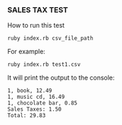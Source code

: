 ### SALES TAX TEST

How to run this test
```
ruby index.rb csv_file_path
```

For example:
```
ruby index.rb test1.csv
```

It will print the output to the console:
```
1, book, 12.49
1, music cd, 16.49
1, chocolate bar, 0.85
Sales Taxes: 1.50
Total: 29.83
```

